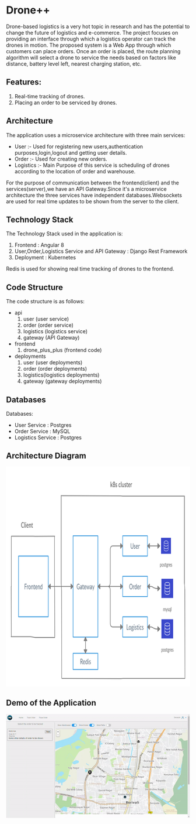 # Drone++

Drone-based logistics is a very hot topic in research and has the potential to change the future of logistics and e-commerce. The project focuses on providing an interface through which a logistics operator can track the drones in motion. The proposed system is a Web App through which customers can place orders. Once an order is placed, the route planning algorithm will select a drone to service the needs based on factors like distance, battery level left, nearest charging station, etc.

## Features:
1. Real-time tracking of drones.
2. Placing an order to be serviced by drones.

## Architecture
The application uses a microservice architecture with three main services:
* User :- Used for registering new users,authentication purposes,login,logout and getting user details.
* Order :- Used for creating new orders.
* Logistics :- Main Purpose of this service is scheduling of drones according to the location of order and warehouse.

For the purpose of communication between the frontend(client) and the services(server),we have an API Gateway.Since it's a microservice architecture the three services have independent databases.Websockets are used for real time updates to be shown from the server to the client.

## Technology Stack
The Technology Stack used in the application is:
1. Frontend : Angular 8
2. User,Order,Logistics Service and API Gateway : Django Rest Framework
3. Deployment : Kubernetes

Redis is used for showing real time tracking of drones to the frontend.

## Code Structure
The code structure is as follows:
* api
  1. user (user service)
  2. order (order service)
  3. logistics (logistics service)
  4. gateway (API Gateway)
* frontend
    1. drone_plus_plus (frontend code)
* deployments
    1. user (user deployments)
    2. order (order deployments)
    3. logistics(logistics deployments)
    4. gateway (gateway deployments)
  
## Databases
Databases:
* User Service : Postgres
* Order Service : MySQL
* Logistics Service : Postgres

## Architecture Diagram
<img src = "https://github.com/dev1911/drone_plus_plus/blob/documentation/docs/architecture-diag.jpg" height="600" width="800">

## Demo of the Application

<img src = "https://github.com/dev1911/drone_plus_plus/blob/documentation/docs/drone.gif">



